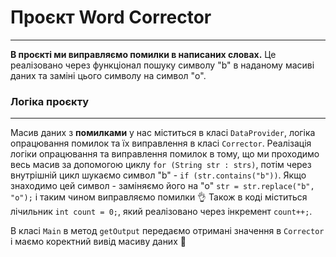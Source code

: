 # Проєкт Word Corrector

--------------------------------------

**В проєкті ми виправляємо помилки в написаних словах.**
Це реалізовано через функціонал пошуку символу "b" в наданому масиві даних та заміні цього символу на символ "o".
### Логіка проєкту

--------------------------------------
Масив даних з **помилками** у нас міститься в класі `DataProvider`, логіка опрацювання помилок та їх виправлення в класі `Corrector`.
Реалізація логіки опрацювання та виправлення помилок в тому, що ми проходимо весь масив за допомогою циклу `for (String str : strs)`, потім через внутрішній цикл шукаємо символ "b" - `if (str.contains("b"))`.
Якщо знаходимо цей символ - заміняємо його на "o" `str = str.replace("b", "o");` і таким чином виправляємо помилки :ok_hand:
Також в коді міститься лічильник `int count = 0;`, який реалізовано через інкремент `count++;`.

В класі `Main` в метод `getOutput` передаємо отримані значення в `Corrector` і маємо коректний вивід масиву даних :muscle: